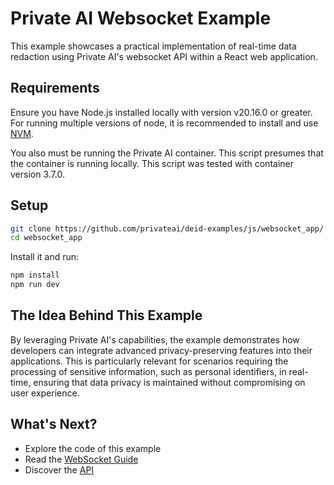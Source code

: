 # Private AI Websocket Example

This example showcases a practical implementation of real-time data redaction using Private AI's websocket API within a React web application.


## Requirements

Ensure you have Node.js installed locally with version v20.16.0 or greater. For running multiple versions of node, it is recommended to install and use [NVM](https://github.com/nvm-sh/nvm).

You also must be running the Private AI container. This script presumes that the container is running locally. This script was tested with container version 3.7.0.

## Setup

```bash
git clone https://github.com/privateai/deid-examples/js/websocket_app/
cd websocket_app
```

Install it and run:

```bash
npm install
npm run dev
```


## The Idea Behind This Example
By leveraging Private AI's capabilities, the example demonstrates how developers can integrate advanced privacy-preserving features into their applications. This is particularly relevant for scenarios requiring the processing of sensitive information, such as personal identifiers, in real-time, ensuring that data privacy is maintained without compromising on user experience. 


## What's Next?

-   Explore the code of this example
-   Read the [WebSocket Guide](https://docs.private-ai.com/websocket/)
-   Discover the [API](https://docs.private-ai.com/reference/latest/operation/process_text_v3_process_text_post/)
